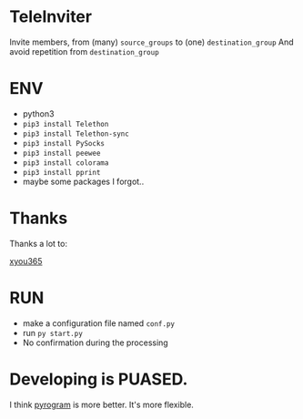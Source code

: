 # TeleInviter
Invite members, from (many) `source_groups` to (one) `destination_group`
And avoid repetition from `destination_group`

# ENV
- python3
- `pip3 install Telethon`
- `pip3 install Telethon-sync`
- `pip3 install PySocks`
- `pip3 install peewee`
- `pip3 install colorama`
- `pip3 install pprint`
- maybe some packages I forgot..

# Thanks

Thanks a lot to:

[xyou365](https://github.com/xyou365) 


# RUN
- make a configuration file named `conf.py`
- run `py start.py`
- No confirmation during the processing

# Developing is PUASED.

I think [pyrogram](https://github.com/pyrogram/pyrogram) is more better. It's more flexible.
